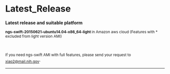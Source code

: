 # Latest_Release
<b>Latest release and suitable platform</b>

<sub><b>ngs-swift-20150621-ubuntu14.04-x86_64-light </b> in Amazon aws cloud  (Features with * excluded from light version AMI) </b></sub>

<br />

<sub>If you need ngs-swift AMI with full features, please send your request to xiao2@mail.nih.gov</sub>.

************************************************************************************************
